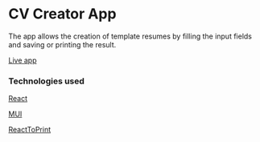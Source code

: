 # CV Creator App

The app allows the creation of template resumes by filling the input fields and saving or printing the result.

[Live app](https://twofold-one.github.io/cv-application/)


### Technologies used

[React](https://reactjs.org/)

[MUI](https://mui.com/)

[ReactToPrint](https://github.com/gregnb/react-to-print)

